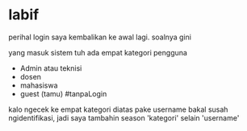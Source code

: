 # labif

perihal login saya kembalikan ke awal lagi.
soalnya gini

yang masuk sistem tuh ada empat kategori pengguna
- Admin atau teknisi
- dosen
- mahasiswa
- guest (tamu) #tanpaLogin

kalo ngecek ke empat kategori diatas pake username bakal susah ngidentifikasi, jadi saya tambahin season 'kategori' selain  'username'
